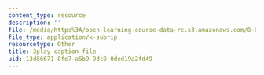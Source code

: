 ```yaml
---
content_type: resource
description: ''
file: /media/https%3A/open-learning-course-data-rc.s3.amazonaws.com/8-01sc-classical-mechanics-fall-2016/13d866718fe7a5b99dc80ded19a2fd49_sgymEX-4FxE.srt
file_type: application/x-subrip
resourcetype: Other
title: 3play caption file
uid: 13d86671-8fe7-a5b9-9dc8-0ded19a2fd49
---
```

